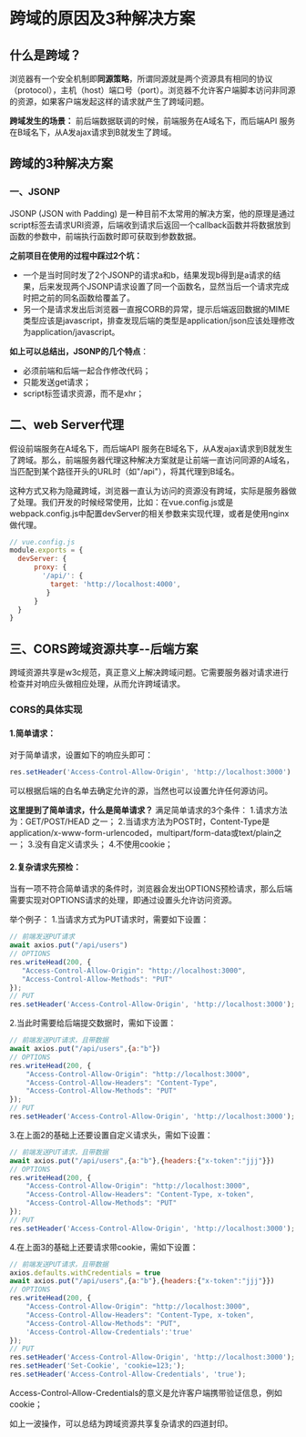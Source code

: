 # 跨域的原因及3种解决方案



## 什么是跨域？

浏览器有一个安全机制即**同源策略**，所谓同源就是两个资源具有相同的协议（protocol），主机（host）端口号（port）。浏览器不允许客户端脚本访问非同源的资源，如果客户端发起这样的请求就产生了跨域问题。

**跨域发生的场景：**
前后端数据联调的时候，前端服务在A域名下，而后端API 服务在B域名下，从A发ajax请求到B就发生了跨域。



## 跨域的3种解决方案

### 一、JSONP

JSONP (JSON with Padding) 是一种目前不太常用的解决方案，他的原理是通过script标签去请求URI资源，后端收到请求后返回一个callback函数并将数据放到函数的参数中，前端执行函数时即可获取到参数数据。

**之前项目在使用的过程中踩过2个坑：**

- 一个是当时同时发了2个JSONP的请求a和b，结果发现b得到是a请求的结果，后来发现两个JSONP请求设置了同一个函数名，显然当后一个请求完成时把之前的同名函数给覆盖了。
- 另一个是请求发出后浏览器一直报CORB的异常，提示后端返回数据的MIME类型应该是javascript，排查发现后端的类型是application/json应该处理修改为application/javascript。

**如上可以总结出，JSONP的几个特点**：

- 必须前端和后端一起合作修改代码；
- 只能发送get请求；
- script标签请求资源，而不是xhr；

## 二、web Server代理

假设前端服务在A域名下，而后端API 服务在B域名下，从A发ajax请求到B就发生了跨域。那么，前端服务器代理这种解决方案就是让前端一直访问同源的A域名，当匹配到某个路径开头的URL时（如"/api"），将其代理到B域名。

这种方式又称为隐藏跨域，浏览器一直认为访问的资源没有跨域，实际是服务器做了处理。我们开发的时候经常使用，比如：在vue.config.js或是webpack.config.js中配置devServer的相关参数来实现代理，或者是使用nginx做代理。



```javascript
// vue.config.js
module.exports = {
  devServer: {
      proxy: {
        '/api/': {
          target: 'http://localhost:4000',
         }
      }
  }
}
```

## 三、CORS跨域资源共享--后端方案

跨域资源共享是w3c规范，真正意义上解决跨域问题。它需要服务器对请求进行检查并对响应头做相应处理，从而允许跨域请求。

### CORS的具体实现

#### 1.简单请求：

对于简单请求，设置如下的响应头即可：

```javascript
res.setHeader('Access-Control-Allow-Origin', 'http://localhost:3000')
```

可以根据后端的白名单去确定允许的源，当然也可以设置允许任何源访问。

**这里提到了简单请求，什么是简单请求？**
满足简单请求的3个条件：
1.请求方法为：GET/POST/HEAD 之一；
2.当请求方法为POST时，Content-Type是application/x-www-form-urlencoded，multipart/form-data或text/plain之一；
3.没有自定义请求头；
4.不使用cookie；

#### 2.复杂请求先预检：

当有一项不符合简单请求的条件时，浏览器会发出OPTIONS预检请求，那么后端需要实现对OPTIONS请求的处理，即通过设置头允许访问资源。

举个例子：
1.当请求方式为PUT请求时，需要如下设置：

```javascript
// 前端发送PUT请求
await axios.put("/api/users") 
// OPTIONS 
res.writeHead(200, {
   "Access-Control-Allow-Origin": "http://localhost:3000",
   "Access-Control-Allow-Methods": "PUT"
});
// PUT
res.setHeader('Access-Control-Allow-Origin', 'http://localhost:3000');
```

2.当此时需要给后端提交数据时，需如下设置：

```javascript
// 前端发送PUT请求，且带数据
await axios.put("/api/users",{a:"b"}) 
// OPTIONS 
res.writeHead(200, {
    "Access-Control-Allow-Origin": "http://localhost:3000",
    "Access-Control-Allow-Headers": "Content-Type",
    "Access-Control-Allow-Methods": "PUT"
});
// PUT
res.setHeader('Access-Control-Allow-Origin', 'http://localhost:3000');
```

3.在上面2的基础上还要设置自定义请求头，需如下设置：

```javascript
// 前端发送PUT请求，且带数据
await axios.put("/api/users",{a:"b"},{headers:{"x-token":"jjj"}})
// OPTIONS 
res.writeHead(200, {
    "Access-Control-Allow-Origin": "http://localhost:3000",
    "Access-Control-Allow-Headers": "Content-Type, x-token",
    "Access-Control-Allow-Methods": "PUT"
});
// PUT
res.setHeader('Access-Control-Allow-Origin', 'http://localhost:3000');
```

4.在上面3的基础上还要请求带cookie，需如下设置：

```javascript
// 前端发送PUT请求，且带数据
axios.defaults.withCredentials = true
await axios.put("/api/users",{a:"b"},{headers:{"x-token":"jjj"}})
// OPTIONS 
res.writeHead(200, {
    "Access-Control-Allow-Origin": "http://localhost:3000",
    "Access-Control-Allow-Headers": "Content-Type, x-token",
    "Access-Control-Allow-Methods": "PUT",
    'Access-Control-Allow-Credentials':'true'
});
// PUT
res.setHeader('Access-Control-Allow-Origin', 'http://localhost:3000');
res.setHeader('Set-Cookie', 'cookie=123;');
res.setHeader('Access-Control-Allow-Credentials', 'true');
```

Access-Control-Allow-Credentials的意义是允许客户端携带验证信息，例如 cookie；

如上一波操作，可以总结为跨域资源共享复杂请求的四道封印。